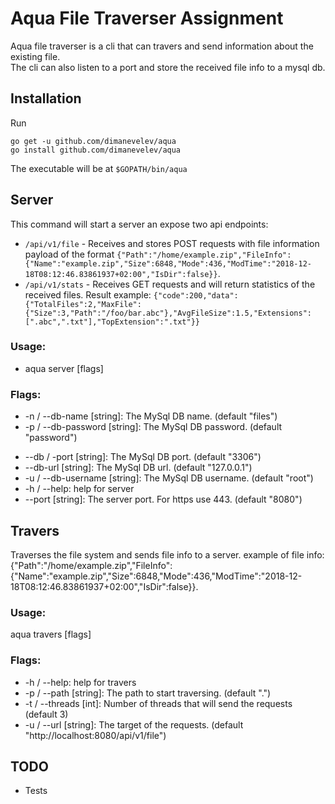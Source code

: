 # Aqua File Traverser Assignment

Aqua file traverser is a cli that can travers and send information about the existing file.  
The cli can also listen to a port and store the received file info to a mysql db.

## Installation
Run 
```
go get -u github.com/dimanevelev/aqua
go install github.com/dimanevelev/aqua
```

The executable will be at `$GOPATH/bin/aqua`

## Server
This command will start a server an expose two api endpoints:  
* `/api/v1/file` - Receives and stores POST requests with file information payload of the format `{"Path":"/home/example.zip","FileInfo":{"Name":"example.zip","Size":6848,"Mode":436,"ModTime":"2018-12-18T08:12:46.83861937+02:00","IsDir":false}}`.
* `/api/v1/stats` - Receives GET requests and will return statistics of the received files. 
		Result example: `{"code":200,"data":{"TotalFiles":2,"MaxFile":{"Size":3,"Path":"/foo/bar.abc"},"AvgFileSize":1.5,"Extensions":[".abc",".txt"],"TopExtension":".txt"}}`

### Usage:  
* aqua server [flags]

### Flags:  
- -n / --db-name [string]: The MySql DB name. (default "files")
- -p / --db-password [string]: The MySql DB password. (default "password")
* --db / -port [string]: The MySql DB port. (default "3306")
* --db-url [string]: The MySql DB url. (default "127.0.0.1")
* -u / --db-username [string]: The MySql DB username. (default "root")
* -h / --help: help for server
* --port [string]: The server port. For https use 443. (default "8080")

## Travers
Traverses the file system and sends file info to a server. example of file info: 
	{"Path":"/home/example.zip","FileInfo":{"Name":"example.zip","Size":6848,"Mode":436,"ModTime":"2018-12-18T08:12:46.83861937+02:00","IsDir":false}}.

### Usage:
  aqua travers [flags]

### Flags:
* -h / --help:        help for travers
* -p / --path [string]: The path to start traversing. (default ".")
* -t / --threads [int]: Number of threads that will send the requests (default 3)
* -u / --url [string]: The target of the requests. (default "http://localhost:8080/api/v1/file")

## TODO
* Tests